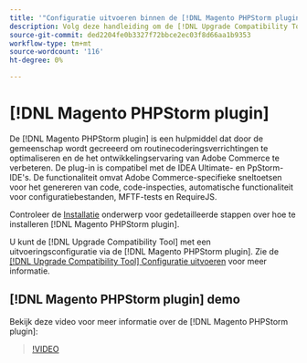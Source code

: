 ```yaml
---
title: '"Configuratie uitvoeren binnen de [!DNL Magento PHPStorm plugin]"'
description: Volg deze handleiding om de [!DNL Upgrade Compatibility Tool] binnen de [!DNL Magento PHPStorm plugin].
source-git-commit: ded2204fe0b3327f72bbce2ec03f8d66aa1b9353
workflow-type: tm+mt
source-wordcount: '116'
ht-degree: 0%

---
```



# [!DNL Magento PHPStorm plugin]

De [!DNL Magento PHPStorm plugin] is een hulpmiddel dat door de gemeenschap wordt gecreeerd om routinecoderingsverrichtingen te optimaliseren en de het ontwikkelingservaring van Adobe Commerce te verbeteren. De plug-in is compatibel met de IDEA Ultimate- en PpStorm-IDE&#39;s. De functionaliteit omvat Adobe Commerce-specifieke sneltoetsen voor het genereren van code, code-inspecties, automatische functionaliteit voor configuratiebestanden, MFTF-tests en RequireJS.

Controleer de [Installatie](https://devdocs.magento.com/guides/v2.4/ext-best-practices/phpstorm/installation.html) onderwerp voor gedetailleerde stappen over hoe te installeren [!DNL Magento PHPStorm plugin].

U kunt de [!DNL Upgrade Compatibility Tool] met een uitvoeringsconfiguratie via de [!DNL Magento PHPStorm plugin]. Zie de [[!DNL Upgrade Compatibility Tool] Configuratie uitvoeren](https://devdocs.magento.com/guides/v2.3/ext-best-practices/phpstorm/uct-run-configuration.html) voor meer informatie.

## [!DNL Magento PHPStorm plugin] demo

Bekijk deze video voor meer informatie over de [!DNL Magento PHPStorm plugin]:

>[!VIDEO](https://video.tv.adobe.com/v/340150?quality=12)
